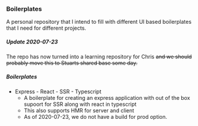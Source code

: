 ### Boilerplates

A personal repository that I intend to fill with different UI based boilerplates that I need for different projects.

##### Update 2020-07-23

The repo has now turned into a learning repository for Chris ~~and we should probably move this to Stuarts shared base some day.~~

##### Boilerplates

- Express - React - SSR - Typescript
  - A boilerplate for creating an express application with out of the box supoort for SSR along with react in typescript
  - This also supports HMR for server and client
  - As of 2020-07-23, we do not have a build for prod option.
